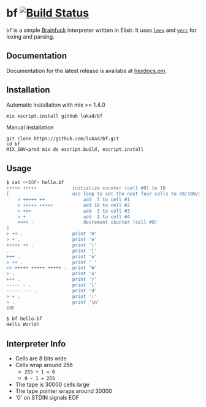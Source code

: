 # bf [![Build Status](https://travis-ci.org/lukad/bf.svg?branch=master)](https://travis-ci.org/lukad/bf)

`bf` is a simple [Brainfuck](https://esolangs.org/wiki/brainfuck) interpreter written in Elixir.
It uses [`leex`](http://erlang.org/doc/man/leex.html) and [`yecc`](http://erlang.org/doc/man/yecc.html) for lexing and parsing.

## Documentation

Documentation for the latest release is availabe at [hexdocs.pm](https://hexdocs.pm/bf).

## Installation

Automatic installation with mix >= 1.4.0

```bash
mix escript.install github lukad/bf
```
Manual installation

```
git clone https://github.com/lukad/bf.git
cd bf
MIX_ENV=prod mix do escript.build, escript.install
```

## Usage

```bash
$ cat <<EOF> hello.bf
+++++ +++++             initialize counter (cell #0) to 10
[                       use loop to set the next four cells to 70/100/30/10
    > +++++ ++              add  7 to cell #1
    > +++++ +++++           add 10 to cell #2
    > +++                   add  3 to cell #3
    > +                     add  1 to cell #4
    <<<< -                  decrement counter (cell #0)
]
> ++ .                  print 'H'
> + .                   print 'e'
+++++ ++ .              print 'l'
.                       print 'l'
+++ .                   print 'o'
> ++ .                  print ' '
<< +++++ +++++ +++++ .  print 'W'
> .                     print 'o'
+++ .                   print 'r'
----- - .               print 'l'
----- --- .             print 'd'
> + .                   print '!'
> .                     print '\n'
EOF

$ bf hello.bf
Hello World!
```

## Interpreter Info

* Cells are 8 bits wide
* Cells wrap around 256
  * `255 + 1 = 0`
  * `0 - 1 = 255`
* The tape is 30000 cells large
* The tape pointer wraps around 30000
* '0' on STDIN signals EOF
